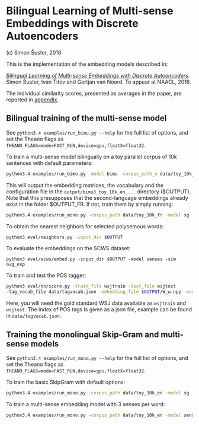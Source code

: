 # Bilingual Learning of Multi-sense Embeddings with Discrete Autoencoders

(c) Simon Šuster, 2016

This is the implementation of the embedding models described in:

 *[Bilingual Learning of Multi-sense Embeddings with Discrete Autoencoders](http://arxiv.org/pdf/1603.09128)*. Simon Šuster, Ivan Titov and Gertjan van Noord. To appear at NAACL, 2016.

The individual similarity scores, presented as averages in the paper, are reported in [appendix](appendix/).

## Bilingual training of the multi-sense model
See `python3.4 examples/run_bimu.py --help` for the full list of options, and set the Theano flags as `THEANO_FLAGS=mode=FAST_RUN,device=gpu,floatX=float32`.


To train a multi-sense model bilingually on a toy parallel corpus of 10k sentences with default parameters:

```sh
python3.4 examples/run_bimu.py -model bimu -corpus_path_e data/toy_10k_en -corpus_path_f data/toy_10k_fr -corpus_path_a data/toy_10k_align -model_f_dir $OUTPUT_FR
``` 

This will output the embedding matrices, the vocabulary and the configuration file in the `output/bimu3_toy_10k_en_...` directory ($OUTPUT). Note that this presupposes that the second-language embeddings already exist in the folder $OUTPUT_FR. If not, train them by simply running:

```sh
python3.4 examples/run_mono.py -corpus_path data/toy_10k_fr -model sg
```

To obtain the nearest neighbors for selected polysemous words:

```sh
python3 eval/neighbors.py -input_dir $OUTPUT
```

To evaluate the embeddings on the SCWS dataset:

```
python3 eval/scws/embed.py -input_dir $OUTPUT -model senses -sim avg_exp
```

To train and test the POS tagger: 

```sh
python3 eval/nn/score.py -train_file wsjtrain -test_file wsjtest  
-tag_vocab_file data/tagvocab.json -embedding_file $OUTPUT/W_w.npy -vocab_file $OUTPUT/w_index.json -cembedding_file $OUTPUT/W_c.npy
```

Here, you will need the gold standard WSJ data available as `wsjtrain` and `wsjtest`. The index of POS tags is given as a json file, example can be found in `data/tagvocab.json`.

## Training the monolingual Skip-Gram and multi-sense models
See `python3.4 examples/run_mono.py --help` for the full list of options, and set the Theano flags as `THEANO_FLAGS=mode=FAST_RUN,device=gpu,floatX=float32`.


To train the basic SkipGram with default options:

```sh
python3.4 examples/run_mono.py -corpus_path data/toy_10k_en -model sg
```

To train a multi-sense embedding model with 3 senses per word:

```sh
python3.4 examples/run_mono.py -corpus_path data/toy_10k_en -model senses -n_senses 3
```
